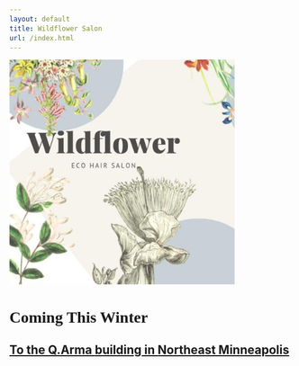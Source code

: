 ```yaml
---
layout: default
title: Wildflower Salon
url: /index.html
---
```

<div class="row">
    <div class="col">
        <div class="text-center">
            <img 
            style="max-height: 400px;" 
            class="img-fluid border border-dark mb-3" 
            src="assets/images/wildflower_logo.jpg" 
            alt="logo"
            >
        </div>
    </div>
</div>
<div class="row">
    <div class="col">
        <h1 
        class="text-center text-primary"
        style="font-family: 'Playfair Display'"
        >
            <span class="d-inline-block">Coming </span>
            <span class="d-inline-block">This Winter</span>
        </h1>
        <a href="https://goo.gl/maps/9GV8cwifeNmpMW5S7" target="_blank">
            <h2 class="text-center text-primary my-3 text-uppercase">
                <span class="d-inline-block">To the Q.Arma </span>
                <span class="d-inline-block">building in </span>
                <span class="d-inline-block">Northeast Minneapolis</span>
            </h2>
        </a>
    </div>    
</div>